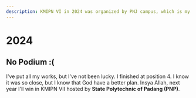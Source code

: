 ```yaml
---
description: KMIPN VI in 2024 was organized by PNJ campus, which is my campus.
---
```


# 2024

## No Podium :(

I've put all my works, but I've not been lucky. I finished at position 4. I know it was so close, but I know that God have a better plan. Insya Allah, next year I'll win in KMIPN VII hosted by **State Polytechnic of Padang (PNP)**.
